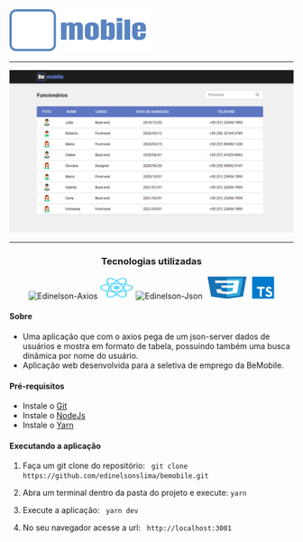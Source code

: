 <img src='./logo.svg'>
<div align="center">
<hr>
<img src='./bemobile.png'>

<hr>

### Tecnologias utilizadas


<img alt="Edinelson-Axios" height="40" width="80" src="https://user-images.githubusercontent.com/8939680/57233884-20344080-6fe5-11e9-8df3-0df1282e1574.png"> 

<img alt="Edinelson-React" height="40" width="60" src="https://raw.githubusercontent.com/devicons/devicon/master/icons/react/react-original.svg">

<img alt="Edinelson-Json" height="40" width="40" src="https://upload.wikimedia.org/wikipedia/commons/thumb/c/c9/JSON_vector_logo.svg/2048px-JSON_vector_logo.svg.png"> 

<img alt="Edinelson-CSS" height="40" width="80" src="https://raw.githubusercontent.com/devicons/devicon/master/icons/css3/css3-original.svg">

<img alt="Edinelson-Ts" height="40" width="40" src="https://raw.githubusercontent.com/devicons/devicon/master/icons/typescript/typescript-original.svg"> 


</div>

#### Sobre
- Uma aplicação que com o axios pega de um json-server dados de usuários e mostra em formato de tabela, possuindo também uma busca dinâmica por nome do usuário.
- Aplicação web desenvolvida para a seletiva de emprego da BeMobile.


#### Pré-requisitos

- Instale o [Git](https://git-scm.com/)
- Instale o [NodeJs](https://nodejs.org/pt-br/)
- Instale o [Yarn](https://yarnpkg.com/)

#### Executando a aplicação
1. Faça um git clone do repositório: 
``` git clone https://github.com/edinelsonslima/bemobile.git```

2. Abra um terminal dentro da pasta do projeto e execute: 
``` yarn ```

3. Execute a aplicação: 
``` yarn dev```

4. No seu navegador acesse a url: 
``` http://localhost:3001```